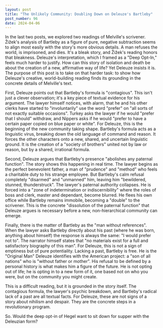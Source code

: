 ```yaml
---
layout: post
title: "The Unlikely Community: Doubling Down on Deleuze's Bartleby"
post_number: 96
date: 2024-04-06
---
```


In the last two posts, we explored two readings of Melville's scrivener. Žižek's analysis of Bartleby as a figure of pure, negative subtraction seems to align most easily with the story's more obvious details. A man refuses the world, is imprisoned, and dies. It's a bleak story, and Žižek's reading honors that bleakness. Deleuze's interpretation, which I framed as a "Deep Opt-In," feels much harder to justify. How can this story of isolation and death be about the creation of a new, affirmative way of life? Yet Deleuze insists it is. The purpose of this post is to take on that harder task: to show how Deleuze's creative, world-building reading finds its grounding in the concrete details of Melville's text.

First, Deleuze points out that Bartleby's formula is "contagious". This isn't just a clever observation; it's a key piece of textual evidence for his argument. The lawyer himself notices, with alarm, that he and his other clerks have started to "involuntarily" use the word "prefer" on "all sorts of not exactly suitable occasions". Turkey asks the lawyer if he would "prefer that I should" withdraw, and Nippers asks if he would "prefer to have a certain paper copied on blue paper or white". For Deleuze, this is the beginning of the new community taking shape. Bartleby's formula acts as a linguistic virus, breaking down the old language of command and reason. It forces the other characters onto a new, shared, and uncertain linguistic ground. It is the creation of a "society of brothers" united not by law or reason, but by a shared, irrational formula.

Second, Deleuze argues that Bartleby's presence "abolishes any paternal function". The story shows this happening in real time. The lawyer begins as the perfect benevolent father, a man of "prudence" and "method" who feels a charitable duty to his strange employee. But Bartleby's calm refusal completely "disarmed" and "unmanned" him, leaving him "bewildered, stunned, thunderstruck". The lawyer's paternal authority collapses. He is forced into a "zone of indetermination or indiscernibility" where the roles of boss and clerk, master and dependant, become blurred. He flees his own office while Bartleby remains immobile, becoming a "double" to the scrivener. This is the concrete "dissolution of the paternal function" that Deleuze argues is necessary before a new, non-hierarchical community can emerge.

Finally, there is the matter of Bartleby as the "man without references". When the lawyer asks Bartleby directly about his past (where he was born, anything about himself) the response is always the same: "I would prefer not to". The narrator himself states that "no materials exist for a full and satisfactory biography of this man". For Deleuze, this is not a sign of emptiness but of pure potentiality. Lacking a past, Bartleby is free. He is the "Original Man" Deleuze identifies with the American project: a "son of all nations" who is "without father or mother". His refusal to be defined by a personal history is what makes him a figure of the future. He is not opting out of life; he is opting in to a new form of it, one based not on who you were, but on the community you might create.

This is a difficult reading, but it is grounded in the story itself. The contagious formula, the lawyer's psychic breakdown, and Bartleby's radical lack of a past are all textual facts. For Deleuze, these are not signs of a story about nihilism and despair. They are the concrete steps in a revolutionary program.

So. Would the deep opt-in of Hegel want to sit down for supper with the Deleuzian form?